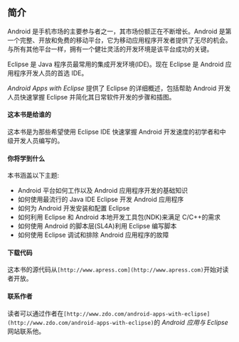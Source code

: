 ## 简介

Android 是手机市场的主要参与者之一，其市场份额正在不断增长。Android 是第一个完整、开放和免费的移动平台，它为移动应用程序开发者提供了无尽的机会。与所有其他平台一样，拥有一个健壮灵活的开发环境是该平台成功的关键。

Eclipse 是 Java 程序员最常用的集成开发环境(IDE)。现在 Eclipse 是 Android 应用程序开发人员的首选 IDE。

*Android Apps with Eclipse* 提供了 Eclipse 的详细概述，包括帮助 Android 开发人员快速掌握 Eclipse 并简化其日常软件开发的步骤和插图。

#### 这本书是给谁的

这本书是为那些希望使用 Eclipse IDE 快速掌握 Android 开发速度的初学者和中级开发人员编写的。

#### 你将学到什么

本书涵盖以下主题:

*   Android 平台如何工作以及 Android 应用程序开发的基础知识
*   如何使用最流行的 Java IDE Eclipse 开发 Android 应用程序
*   如何为 Android 开发安装和配置 Eclipse
*   如何利用 Eclipse 和 Android 本地开发工具包(NDK)来满足 C/C++的需求
*   如何使用 Android 的脚本层(SL4A)利用 Eclipse 编写脚本
*   如何使用 Eclipse 调试和排除 Android 应用程序的故障

#### 下载代码

这本书的源代码从`[http://www.apress.com](http://www.apress.com)`开始对读者开放。

#### 联系作者

读者可以通过作者在`[http://www.zdo.com/android-apps-with-eclipse](http://www.zdo.com/android-apps-with-eclipse)`的 *Android 应用与 Eclipse* 网站联系他。